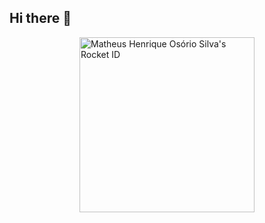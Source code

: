 ## Hi there 👋

<!--
**M-Henrique/M-Henrique** is a ✨ _special_ ✨ repository because its `README.md` (this file) appears on your GitHub profile.

Here are some ideas to get you started:

- 🔭 I’m currently working on ...
- 🌱 I’m currently learning ...
- 👯 I’m looking to collaborate on ...
- 🤔 I’m looking for help with ...
- 💬 Ask me about ...
- 📫 How to reach me: ...
- 😄 Pronouns: ...
- ⚡ Fun fact: ...
-->

<div style="width:100%;display:flex;justify-content:center">
  <a href="https://app.rocketseat.com.br/me/matheus-silva-05704"><img src="https://app.rocketseat.com.br/api/rocketid/share?slug=matheus-silva-05704&type=card" width="280" alt="Matheus Henrique Osório Silva's Rocket ID"/></a>
</div>
